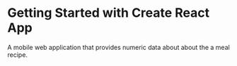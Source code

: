 # Getting Started with Create React App

A mobile web application that provides numeric data about about the a meal recipe.
